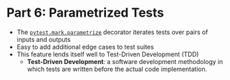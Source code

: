 # Part 6: Parametrized Tests
* The [`pytest.mark.parametrize`](https://docs.pytest.org/en/7.4.x/how-to/parametrize.html) decorator iterates tests over pairs of inputs and outputs
* Easy to add additional edge cases to test suites
* This feature lends itself well to Test-Driven Development (TDD)
  * **Test-Driven Development**: a software development methodology in which tests are written before the actual code implementation. 
